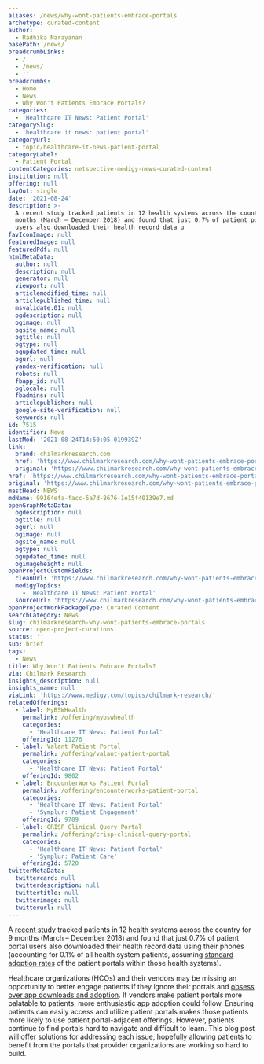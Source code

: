 ```yaml
---
aliases: /news/why-wont-patients-embrace-portals
archetype: curated-content
author:
  - Radhika Narayanan
basePath: /news/
breadcrumbLinks:
  - /
  - /news/
  - ''
breadcrumbs:
  - Home
  - News
  - Why Won't Patients Embrace Portals?
categories:
  - 'Healthcare IT News: Patient Portal'
categorySlug:
  - 'healthcare it news: patient portal'
categoryUrl:
  - topic/healthcare-it-news-patient-portal
categoryLabel:
  - Patient Portal
contentCategories: netspective-medigy-news-curated-content
institution: null
offering: null
layOut: single
date: '2021-08-24'
description: >-
  A recent study tracked patients in 12 health systems across the country for 9
  months (March – December 2018) and found that just 0.7% of patient portal
  users also downloaded their health record data u
favIconImage: null
featuredImage: null
featuredPdf: null
htmlMetaData:
  author: null
  description: null
  generator: null
  viewport: null
  articlemodified_time: null
  articlepublished_time: null
  msvalidate.01: null
  ogdescription: null
  ogimage: null
  ogsite_name: null
  ogtitle: null
  ogtype: null
  ogupdated_time: null
  ogurl: null
  yandex-verification: null
  robots: null
  fbapp_id: null
  oglocale: null
  fbadmins: null
  articlepublisher: null
  google-site-verification: null
  keywords: null
id: 7515
identifier: News
lastMod: '2021-08-24T14:50:05.019939Z'
link:
  brand: chilmarkresearch.com
  href: 'https://www.chilmarkresearch.com/why-wont-patients-embrace-portals/'
  original: 'https://www.chilmarkresearch.com/why-wont-patients-embrace-portals/'
href: 'https://www.chilmarkresearch.com/why-wont-patients-embrace-portals/'
original: 'https://www.chilmarkresearch.com/why-wont-patients-embrace-portals/'
mastHead: NEWS
mdName: 99164efa-facc-5a7d-8676-1e15f40139e7.md
openGraphMetaData:
  ogdescription: null
  ogtitle: null
  ogurl: null
  ogimage: null
  ogsite_name: null
  ogtype: null
  ogupdated_time: null
  ogimageheight: null
openProjectCustomFields:
  cleanUrl: 'https://www.chilmarkresearch.com/why-wont-patients-embrace-portals/'
  medigyTopics:
    - 'Healthcare IT News: Patient Portal'
  sourceUrl: 'https://www.chilmarkresearch.com/why-wont-patients-embrace-portals/'
openProjectWorkPackageType: Curated Content
searchCategory: News
slug: chilmarkresearch-why-wont-patients-embrace-portals
source: open-project-curations
status: ''
sub: brief
tags:
  - News
title: Why Won't Patients Embrace Portals?
via: Chilmark Research
insights_description: null
insights_name: null
viaLink: 'https://www.medigy.com/topics/chilmark-research/'
relatedOfferings:
  - label: MyBSWHealth
    permalink: /offering/mybswhealth
    categories:
      - 'Healthcare IT News: Patient Portal'
    offeringId: 11276
  - label: Valant Patient Portal
    permalink: /offering/valant-patient-portal
    categories:
      - 'Healthcare IT News: Patient Portal'
    offeringId: 9802
  - label: EncounterWorks Patient Portal
    permalink: /offering/encounterworks-patient-portal
    categories:
      - 'Healthcare IT News: Patient Portal'
      - 'Symplur: Patient Engagement'
    offeringId: 9789
  - label: CRISP Clinical Query Portal
    permalink: /offering/crisp-clinical-query-portal
    categories:
      - 'Healthcare IT News: Patient Portal'
      - 'Symplur: Patient Care'
    offeringId: 5720
twitterMetaData:
  twittercard: null
  twitterdescription: null
  twittertitle: null
  twitterimage: null
  twitterurl: null
---
```

<p>A <a href="https://jamanetwork.com/journals/jamanetworkopen/fullarticle/2747751">recent study</a> tracked patients in 12 health systems across the country for 9 months (March – December 2018) and found that just 0.7% of patient portal users also downloaded their health record data using their phones (accounting for 0.1% of all health system patients, assuming <a href="https://www.healthit.gov/sites/default/files/page/2019-04/AHApatientengagement.pdf">standard adoption rates</a> of the patient portals within those health systems).</p><p>Healthcare organizations (HCOs) and their vendors may be missing an opportunity to better engage patients if they ignore their portals and <a href="https://www.chilmarkresearch.com/patient-experience-and-satisfaction-arent-the-same-as-engagement/">obsess over app downloads and adoption</a>. If vendors make patient portals more palatable to patients, more enthusiastic app adoption could follow. Ensuring patients can easily access and utilize patient portals makes those patients more likely to use patient portal-adjacent offerings. However, patients continue to find portals hard to navigate and difficult to learn. This blog post will offer solutions for addressing each issue, hopefully allowing patients to benefit from the portals that provider organizations are working so hard to build.</p>
